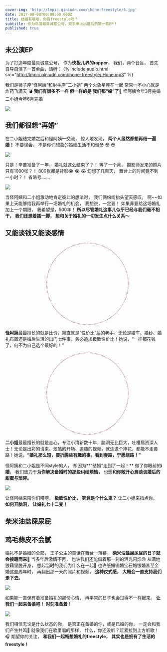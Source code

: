 ```yaml
---
cover-img: 'http://lmpic.qiniudn.com/ihone-freestyle/6.jpg'
date: 2017-08-08T00:00:00.000Z
title: 结婚有嘻哈，你有freestyle吗？
subtitle: 作为年度最具诚意公号，双手奉上出道后的第一首EP！
published: true
---
```



## 未公演EP

为了打造年度最具诚意公号，
作为**快板儿界的rapper**，
我们，两个音盲，
首先自导自演了一首单曲，请听：
{% include audio.html src="http://lmpic.qiniudn.com/ihone-freestyle/iHone.mp3" %}


我们是狮子座“怪阿姨”和射手座“二小姐”
两个火象星座在一起
常常一不小心就是炸药飞满天 💣
**我们有很多不一样
但一样的是 我们都“婚”了👰**
怪阿姨今年3月完婚  二小姐今年6月完婚

![](http://lmpic.qiniudn.com/ihone-freestyle/1.gif)


## 我们都很想“再婚”

在二小姐结完婚之后和怪阿姨一交流，
惊人地发现，
**两个人居然都想再结一遍婚！**
不要误会，
不是你们想象的婚姻生活不和谐😳 😳 😳

![](http://lmpic.qiniudn.com/ihone-freestyle/2.gif)

只是！辛苦准备了一年，
婚礼就这么结束了？！
等了一个月，
摄影师发来的照片只有1000张？！
800张都是背影😭 😭 😭
幻想了几百天，
舞台上的时间竟不到一小时？！
省略号.......

![](http://lmpic.qiniudn.com/ihone-freestyle/3.gif)

当怪阿姨和二小姐激动地肯定彼此的想法时，
我们俩纷纷抬头望天感叹，
啊~~如果上天能够给我再举行一场婚礼的机会，
我想说，一定要！
如果非要给这场婚礼加上一个期限，
我希望是，500年！
**所以尽管婚礼这事儿似乎已经与我们毫不相干，
我们还想着插一脚，
想和关于婚礼的一切发生点什么关系～**


## 又能谈钱又能谈感情

<p>
    <section style="font-size: 80px; text-align: center;">
        <section style="width: 3em;margin: auto;display: inline-block;vertical-align: bottom;">
            <section style="width: 3em; height: 3em; padding: 10px; border-radius: 100%; border-width: 2px; border-style: dotted; border-color: rgb(187, 125, 122);">
                <section style="box-sizing: border-box; margin: auto; width: 100%; height: 100%; border-radius: 100%; background-position: 50.7463% 0%; background-repeat: no-repeat; background-size: 131.018%; box-shadow: rgb(0, 0, 0) 0px 0px 0px; background-image: url('http://lmpic.qiniudn.com/ihone-freestyle/4.jpeg');">
                </section>
            </section>
        </section>
    </section>
</p>

**怪阿姨**最最擅长的就是比价，简直就是“性价比”届的老手，无论是婚车、婚纱、婚礼布置还是婚后生活的出门七件事，务必追求极致性价比！她说，“一样都花钱了，何不为自己选个最好的！”

<p>
    <section style="font-size: 80px; text-align: center;">
        <section style="width: 3em;margin: auto;display: inline-block;vertical-align: bottom;">
            <section style="width: 3em; height: 3em; padding: 10px; border-radius: 100%; border-width: 2px; border-style: dotted; border-color: rgb(187, 125, 122);">
                <section style="box-sizing: border-box; margin: auto; width: 100%; height: 100%; border-radius: 100%; background-position: 34.1461% 37.805%; background-repeat: no-repeat; background-size: 137.962%; box-shadow: rgb(0, 0, 0) 0px 0px 0px; background-image: url('http://lmpic.qiniudn.com/ihone-freestyle/5.jpeg');">
                </section>
            </section>
        </section>
    </section>
</p>

**二小姐**最最擅长的就是走心，专注小清新数十年，脑洞无比巨大，吐槽届资深人士！无论是出彩的请柬、炫酷的开场、逗趣的视频，就连送个捧花，都能不走套路！她说，**“婚礼那么短，要折腾些有趣的事。看到套路，宁愿绕路！”**

怪阿姨和二小姐是不同style的人，
却因为**“结婚”走到了一起！**
做了你眼前的**i婚**，
我们致力于**为你解决备婚时的那些纠结烦恼，**
也愿**和你敞开心扉谈谈婚后的甜蜜与琐碎。**

![](http://lmpic.qiniudn.com/ihone-freestyle/6.jpg)

让怪阿姨来陪你们唠唠，
**极致性价比，**
**究竟是个什么鬼？**
让二小姐来指点你，
**如何开脑洞，**
**让婚礼七十二变！**


## 柴米油盐屎尿屁
## 鸡毛蒜皮不会腻

婚礼不是婚姻的全部，
王子公主的童话在舞台一落幕，
**柴米油盐屎尿屁的日子就会接踵而来🍼**
当多年后激情不再，
也许我们还能借着那一刻的泪光闪烁😢
从满地狼藉里脱开身，
想起当时的我们为什么在一起👫 
也许纸婚锡婚宝石婚银婚甚至金婚这些周年时，
再翻出那一天的照片和视频，
**这种仪式感，**
**大概会一直支持我们走下去。**

![](http://lmpic.qiniudn.com/ihone-freestyle/7.gif)

如果能一直保有着准备婚礼的那份心情，
再平常的日子也会过得不一样起来。
**让我们一起来备婚吧！**
**时刻准备着！**

![](http://lmpic.qiniudn.com/ihone-freestyle/8.gif)

我们相信无论是什么状态的你，
是否正在备婚的你，或是已婚的你，
一定会和我们产生共鸣🙏
就像我们在歌里唱的那样，
什么，你还没听？赶紧拉到上方听歌！🎧
期望你的关注，
**和我们一起畅想婚礼的freestyle，**
**其实也是拥有了生活的freestyle！**
